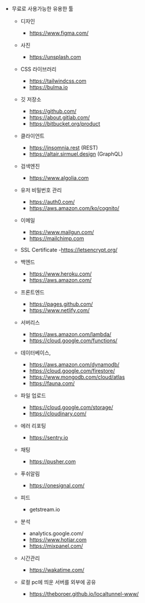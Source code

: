 
* 무료로 사용가능한 유용한 툴
    - 디자인
        - https://www.figma.com/
    - 사진
        - https://unsplash.com

    - CSS 라이브러리
        - https://tailwindcss.com
        - https://bulma.io
    
    - 깃 저장소
        - https://github.com/
        - https://about.gitlab.com/
        - https://bitbucket.org/product

    - 클라이언트
        - https://insomnia.rest  (REST)
        - https://altair.sirmuel.design (GraphQL) 

    - 검색엔진
        - https://www.algolia.com

    - 유저 비밀번호 관리
        - https://auth0.com/
        - https://aws.amazon.com/ko/cognito/

    - 이메일
        - https://www.mailgun.com/
        - https://mailchimp.com

    - SSL Certificate
         -https://letsencrypt.org/

    - 백엔드
        - https://www.heroku.com/
        - https://aws.amazon.com/

    - 프론트엔드
        - https://pages.github.com/
        - https://www.netlify.com/

    - 서버리스
        - https://aws.amazon.com/lambda/
        - https://cloud.google.com/functions/

    - 데이터베이스,
        - https://aws.amazon.com/dynamodb/
        - https://cloud.google.com/firestore/
        - https://www.mongodb.com/cloud/atlas
        - https://fauna.com/

    - 파일 업로드
        - https://cloud.google.com/storage/
        - https://cloudinary.com/

    - 에러 리포팅
        - https://sentry.io

    - 채팅
        - https://pusher.com

    - 푸쉬알림
        - https://onesignal.com/

    - 피드
        - getstream.io

    - 분석
        - analytics.google.com/ 
        - https://www.hotjar.com
        - https://mixpanel.com/

    - 시간관리
        - https://wakatime.com/

    - 로컬 pc에 띄운 서버를 외부에 공유
        - https://theboroer.github.io/localtunnel-www/
